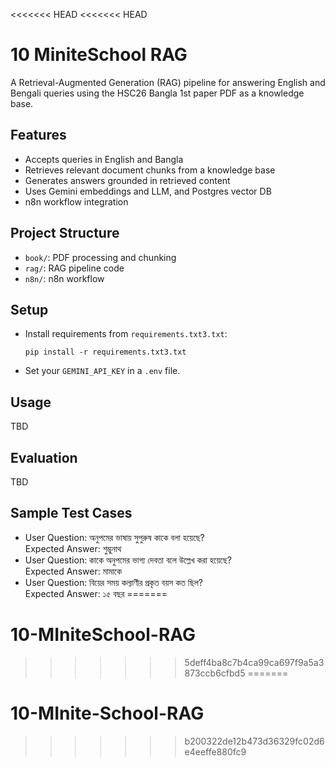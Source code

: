 <<<<<<< HEAD
<<<<<<< HEAD
# 10 MiniteSchool RAG

A Retrieval-Augmented Generation (RAG) pipeline for answering English and Bengali queries using the HSC26 Bangla 1st paper PDF as a knowledge base.

## Features
- Accepts queries in English and Bangla
- Retrieves relevant document chunks from a knowledge base
- Generates answers grounded in retrieved content
- Uses Gemini embeddings and LLM, and Postgres vector DB
- n8n workflow integration

## Project Structure
- `book/`: PDF processing and chunking
- `rag/`: RAG pipeline code
- `n8n/`: n8n workflow

## Setup
- Install requirements from `requirements.txt3.txt`:
  ```
  pip install -r requirements.txt3.txt
  ```
- Set your `GEMINI_API_KEY` in a `.env` file.

## Usage
TBD

## Evaluation
TBD

## Sample Test Cases
- User Question: অনুপমের ভাষায় সুপুরুষ কাকে বলা হয়েছে?  
  Expected Answer: শুম্ভুনাথ
- User Question: কাকে অনুপমের ভাগ্য দেবতা বলে উল্লেখ করা হয়েছে?  
  Expected Answer: মামাকে
- User Question: বিয়ের সময় কল্যাণীর প্রকৃত বয়স কত ছিল?  
  Expected Answer: ১৫ বছর 
=======
# 10-MIniteSchool-RAG
>>>>>>> 5deff4ba8c7b4ca99ca697f9a5a3873ccb6cfbd5
=======
# 10-MInite-School-RAG
>>>>>>> b200322de12b473d36329fc02d6e4eeffe880fc9

